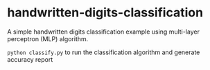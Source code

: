 # handwritten-digits-classification

A simple handwritten digits classification example using multi-layer perceptron (MLP) algorithm.

`python classify.py` to run the classification algorithm and generate accuracy report
